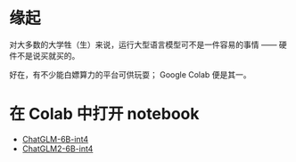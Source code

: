 # 缘起

对大多数的大学牲（生）来说，运行大型语言模型可不是一件容易的事情 —— 硬件不是说买就买的。

好在，有不少能白嫖算力的平台可供玩耍； Google Colab 便是其一。

# 在 Colab 中打开 notebook

- [ChatGLM-6B-int4](https://colab.research.google.com/github/gty20010709/chatglm-on-colab/blob/main/chatglm-on-colab.ipynb)
- [ChatGLM2-6B-int4](https://colab.research.google.com/github/gty20010709/chatglm2-on-colab/blob/main/chatglm-on-colab.ipynb)

